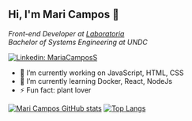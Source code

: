 <h2> Hi, I'm Mari Campos 👋</h2>

<p><em>Front-end Developer at <a href="https://www.laboratoria.la/"> Laboratoria </a></br>Bachelor of Systems Engineering at UNDC</em></p>

[![Linkedin: MariaCamposS](https://img.shields.io/badge/-MariaCamposS-blue?style=flat-square&logo=Linkedin&logoColor=white&link=https://www.linkedin.com/in/mariacamposs/)](https://www.linkedin.com/in/mariacamposs/)

- 🔭 I’m currently working on JavaScript, HTML, CSS
- 🌱 I’m currently learning Docker, React, NodeJs
- ⚡ Fun fact: plant lover

[![Mari Campos GitHub stats](https://github-readme-stats.vercel.app/api?username=mariacamposs&show_icons=true?theme=radical)](https://github.com/mariacamposs/github-readme-stats)
[![Top Langs](https://github-readme-stats.vercel.app/api/top-langs/?username=mariacamposs&layout=compact)](https://github.com/mariacamposs/github-readme-stats)



<!--
**MariaCamposs/MariaCamposs** is a ✨ _special_ ✨ repository because its `README.md` (this file) appears on your GitHub profile.

Here are some ideas to get you started:

- 🔭 I’m currently working on ...
- 🌱 I’m currently learning ...
- 👯 I’m looking to collaborate on ...
- 🤔 I’m looking for help with ...
- 💬 Ask me about ...
- 📫 How to reach me: ...
- 😄 Pronouns: ...
- ⚡ Fun fact: ...
-->
